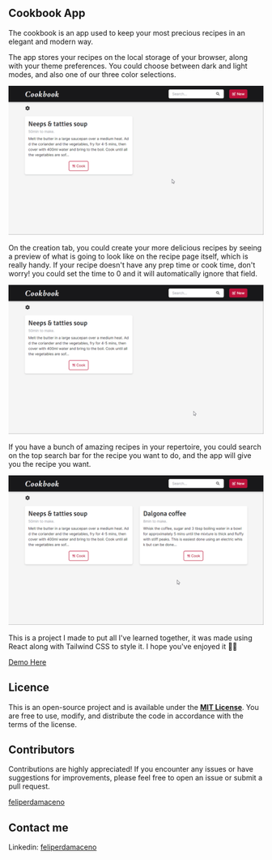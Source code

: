 ## Cookbook App

The cookbook is an app used to keep your most precious recipes in an elegant and modern way.

The app stores your recipes on the local storage of your browser, along with your theme preferences. You could choose between dark and light modes, and also one of our three color selections.

![page-showcase](app-showcase/app-showcase-1.gif)

On the creation tab, you could create your more delicious recipes by seeing a preview of what is going to look like on the recipe page itself, which is really handy. If your recipe doesn't have any prep time or cook time, don't worry! you could set the time to 0 and it will automatically ignore that field.

![page-showcase](app-showcase/app-showcase-2.gif)

If you have a bunch of amazing recipes in your repertoire, you could search on the top search bar for the recipe you want to do, and the app will give you the recipe you want.

![page-showcase](app-showcase/app-showcase-3.gif)

This is a project I made to put all I've learned together, it was made using React along with Tailwind CSS to style it. I hope you've enjoyed it ✌🏻

[Demo Here](https://feliperdamaceno.github.io/cookbook-app)

## Licence

This is an open-source project and is available under the [**MIT License**](LICENSE). You are free to use, modify, and distribute the code in accordance with the terms of the license.

## Contributors

Contributions are highly appreciated! If you encounter any issues or have suggestions for improvements, please feel free to open an issue or submit a pull request.

[feliperdamaceno](https://github.com/feliperdamaceno)

## Contact me

Linkedin: [feliperdamaceno](https://www.linkedin.com/in/feliperdamaceno)
